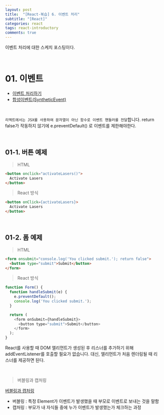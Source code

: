 ```yaml
---
layout: post
title:  "[React-복습] 6. 이벤트 처리"
subtitle: "[React]"
categories: react
tags: react-introductory
comments: true
---
```


이벤트 처리에 대한 스케치 포스팅이다.

<br>


# 01. 이벤트

- [이벤트 처리하기](https://reactjs.org/docs/handling-events.html)
- [합성이벤트(SyntheticEvent)](https://ko.reactjs.org/docs/events.html)

<br>

`리액트에서는 JSX를 사용하여 문자열이 아닌 함수로 이벤트 핸들러를 전달`합니다. return false가 작동하지 않기에 e.preventDefault() 로 이벤트를 제한해야한다.

<br>

## 01-1. 버튼 예제

> HTML

```html
<button onclick="activateLasers()">
  Activate Lasers
</button>
```

> React 방식

```html
<button onClick={activateLasers}>
  Activate Lasers
</button>
```

<br>


## 01-2. 폼 예제

> HTML

```html
<form onsubmit="console.log('You clicked submit.'); return false">
  <button type="submit">Submit</button>
</form>
```

> React 방식

```js
function Form() {
  function handleSubmit(e) {
    e.preventDefault();
    console.log('You clicked submit.');
  }

  return (
    <form onSubmit={handleSubmit}>
      <button type="submit">Submit</button>
    </form>
  );
}
```

React를 사용할 때 DOM 엘리먼트가 생성된 후 리스너를 추가하기 위해 addEventListener를 호출할 필요가 없습니다. 대신, 엘리먼트가 처음 렌더링될 때 리스너를 제공하면 된다.

<br>


> 버블링과 캡처링

[버블링과 캡처링](https://ko.javascript.info/bubbling-and-capturing)

- 버블링 : 특정 Element가 이벤트가 발생했을 때 부모로 이벤트로 보내는 것을 말함
- 캡처링 : 부모가 내 자식들 중에 누가 이벤트가 발생했는가 체크하는 과정


<br><br>
